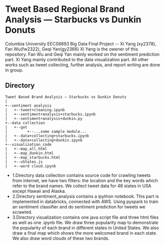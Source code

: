 # Tweet Based Regional Brand Analysis — Starbucks vs Dunkin Donuts
Columbia University EECS6893 Big Data Final Project -- Xi Yang (xy2378), Fan Wu(fw2322), Geqi Yan(gy2366)
Xi Yang is the owener of this repository. Fan Wu and Geqi Yan mainly worked on the sentiment prediction part. Xi Yang mainly contributed to the data visualization part. All other works such as tweet collecting, further analysis, and report writing are done in group.

## Directory
```
Tweet Based Brand Analysis — Starbucks vs Dunkin Donuts
|
+--sentiment analysis
|   +--tweet+cleaning.ipynb
|   +--sentiment+analysis+starbucks.ipynb
|   +--sentiment+analysis+dunkin.py
+--data collection
|   +--got
|         +--...some sample module...
|   +--data+collecting+starbucks.ipynb
|   +--data+collecting+dunkin.ipynb
+--visualization_code
|   +--map_all.html
|   +--map_dunkin.html
|   +--map_starbucks.html
|   +--uStates.js
|   +--word cloud.ipynb
```
* 1.Directory data collection contains source code for crawling tweets from internet, we have two filters: the location and the key words which refer to the brand names. We collect tweet data for 48 states in USA except Hawaii and Alaska.
* 2.Directory sentiment_analysis contains a ipython notebook. This part is implemented in databricks, connected with AWS. Using pyspark to train an sentiment classifier and do sentiment prediction for tweets we scrawled.
* 3.Directory visualization contains one java script file and three html files as well as one .ipynb file. We draw three popularity map to demonstrate the popularity of each brand in different states in United States. We also draw a final map which shows the more welcomed brand in each state. We also draw word clouds of these two brands.

